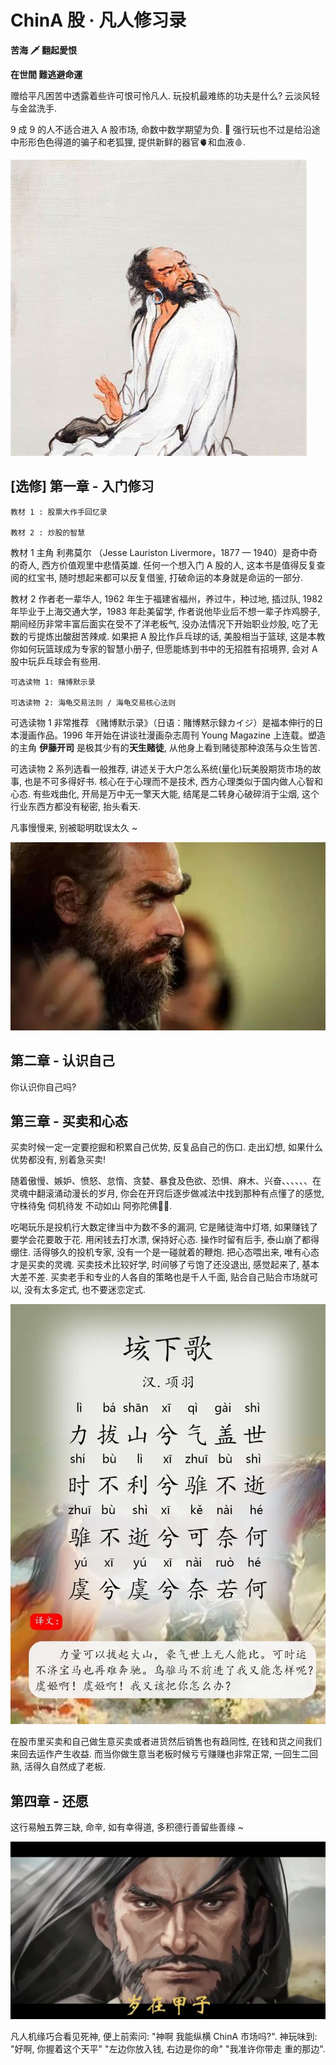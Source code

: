 # ChinA 股 · 凡人修习录

**苦海 🗡 翻起愛恨**

**在世間  難逃避命運**

赠给平凡困苦中透露着些许可恨可怜凡人. 玩投机最难练的功夫是什么? 云淡风轻与金盆洗手. 

9 成 9 的人不适合进入 A 股市场, 命数中数学期望为负. 🪷 强行玩也不过是给沿途中形形色色得道的骗子和老狐狸, 提供新鲜的器官🫀和血液🩸.

![阿弥陀佛](resource/OIP-C-达摩.jpg)

## [选修] 第一章 - 入门修习

```
教材 1 : 股票大作手回忆录

教材 2 : 炒股的智慧
```

教材 1 主角 利弗莫尔 （Jesse Lauriston Livermore，1877 — 1940）是奇中奇的奇人, 西方价值观里中悲情英雄. 任何一个想入门 A 股的人, 这本书是值得反复查阅的红宝书, 随时想起来都可以反复借鉴, 打破命运的本身就是命运的一部分. 

教材 2 作者老一辈华人, 1962 年生于福建省福州，养过牛，种过地, 插过队, 1982 年毕业于上海交通大学，1983 年赴美留学, 作者说他毕业后不想一辈子炸鸡膀子, 期间经历非常丰富后面实在受不了洋老板气, 没办法情况下开始职业炒股, 吃了无数的亏提炼出酸甜苦辣咸. 如果把 A 股比作乒乓球的话, 美股相当于篮球, 这是本教你如何玩篮球成为专家的智慧小册子, 但愿能练到书中的无招胜有招境界, 会对 A 股中玩乒乓球会有些用. 

```
可选读物 1: 赌博默示录

可选读物 2: 海龟交易法则 / 海龟交易核心法则
```

可选读物 1 非常推荐 《赌博默示录》（日语：賭博黙示録カイジ）是福本伸行的日本漫画作品。1996 年开始在讲谈社漫画杂志周刊 Young Magazine 上连载。塑造的主角 **伊藤开司** 是极其少有的**天生赌徒**, 从他身上看到赌徒那种浪荡与众生皆苦. 

可选读物 2 系列选看一般推荐, 讲述关于大户怎么系统(量化)玩美股期货市场的故事, 也是不可多得好书. 核心在于心理而不是技术, 西方心理类似于国内做人心智和心态. 有些戏曲化, 开局是万中无一擎天大能, 结尾是二转身心破碎消于尘烟, 这个行业东西方都没有秘密, 抬头看天.   

凡事慢慢来, 别被聪明耽误太久 ~

![上帝审视人间 - 格里戈里·雅柯夫列维奇·佩雷尔曼（Григорий Яковлевич Перельман 1966 年 6 月 13 日 — ）](resource/0.jpeg)

## 第二章 - 认识自己

你认识你自己吗?

## 第三章 - 买卖和心态

买卖时候一定一定要挖掘和积累自己优势, 反复品自己的伤口. 走出幻想, 如果什么优势都没有, 别着急买卖!

随着傲慢、嫉妒、愤怒、怠惰、贪婪、暴食及色欲、恐惧、麻木、兴奋、、、、、、在灵魂中翻滚涌动漫长的岁月, 你会在开窍后逐步做减法中找到那种有点懂了的感觉, 守株待兔 伺机待发 不动如山 阿弥陀佛🙏🏻. 

吃喝玩乐是投机行大数定律当中为数不多的漏洞, 它是赌徒海中灯塔, 如果赚钱了要学会花要敢于花. 用闲钱去打水漂, 保持好心态. 操作时留有后手, 泰山崩了都得绷住. 活得够久的投机专家, 没有一个是一碰就着的鞭炮. 把心态喂出来, 唯有心态才是买卖的灵魂. 买卖技术比较好学, 时间够了亏饱了还没退出, 感觉起来了, 基本大差不差. 买卖老手和专业的人各自的策略也是千人千面, 贴合自己贴合市场就可以, 没有太多定式, 也不要迷恋定式.

![霸王别姬](resource/垓下歌.webp)

在股市里买卖和自己做生意买卖或者进货然后销售也有趋同性, 在钱和货之间我们来回去运作产生收益. 而当你做生意当老板时候亏亏赚赚也非常正常, 一回生二回熟, 活得久自然成了老板.

## 第四章 - 还愿

这行易触五弊三缺, 命辛, 如有幸得道, 多积德行善留些善缘 ~

![太平道](resource/eye.jpg)

凡人机缘巧合看见死神, 便上前索问: "神啊 我能纵横 ChinA 市场吗?". 神玩味到: "好啊, 你握着这个天平" "左边你放入钱, 右边是你的命" "我准许你带走 重的那边".

